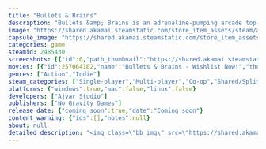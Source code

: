 ```yaml
---
title: "Bullets & Brains"
description: "Bullets &amp; Brains is an adrenaline-pumping arcade top-down 3D shooter set in a post-apocalyptic world overrun by brain-hungry hordes of zombies. Prepare yourself for an intense battle against the never-ending onslaught of the undead."
image: "https://shared.akamai.steamstatic.com/store_item_assets/steam/apps/2485430/header.jpg?t=1732540321"
capsule_image: "https://shared.akamai.steamstatic.com/store_item_assets/steam/apps/2485430/capsule_231x87.jpg?t=1732540321"
categories: game
steamid: 2485430
screenshots: [{"id":0,"path_thumbnail":"https://shared.akamai.steamstatic.com/store_item_assets/steam/apps/2485430/ss_0164ae0eca998e0f672579f379e03baf62f144e0.600x338.jpg?t=1732540321","path_full":"https://shared.akamai.steamstatic.com/store_item_assets/steam/apps/2485430/ss_0164ae0eca998e0f672579f379e03baf62f144e0.1920x1080.jpg?t=1732540321"},{"id":1,"path_thumbnail":"https://shared.akamai.steamstatic.com/store_item_assets/steam/apps/2485430/ss_20b7a1c11624e8e582dd2932b9df2525c49c9fce.600x338.jpg?t=1732540321","path_full":"https://shared.akamai.steamstatic.com/store_item_assets/steam/apps/2485430/ss_20b7a1c11624e8e582dd2932b9df2525c49c9fce.1920x1080.jpg?t=1732540321"},{"id":2,"path_thumbnail":"https://shared.akamai.steamstatic.com/store_item_assets/steam/apps/2485430/ss_99af2705a3d990812e83fb7c7af3f66fe95cc4a8.600x338.jpg?t=1732540321","path_full":"https://shared.akamai.steamstatic.com/store_item_assets/steam/apps/2485430/ss_99af2705a3d990812e83fb7c7af3f66fe95cc4a8.1920x1080.jpg?t=1732540321"},{"id":3,"path_thumbnail":"https://shared.akamai.steamstatic.com/store_item_assets/steam/apps/2485430/ss_2a7b7553fd7b74a9d9494578f16ab9a96b858756.600x338.jpg?t=1732540321","path_full":"https://shared.akamai.steamstatic.com/store_item_assets/steam/apps/2485430/ss_2a7b7553fd7b74a9d9494578f16ab9a96b858756.1920x1080.jpg?t=1732540321"},{"id":4,"path_thumbnail":"https://shared.akamai.steamstatic.com/store_item_assets/steam/apps/2485430/ss_0c9ffff014fe41ae3ee0f1fa6ad235eab72393ad.600x338.jpg?t=1732540321","path_full":"https://shared.akamai.steamstatic.com/store_item_assets/steam/apps/2485430/ss_0c9ffff014fe41ae3ee0f1fa6ad235eab72393ad.1920x1080.jpg?t=1732540321"},{"id":5,"path_thumbnail":"https://shared.akamai.steamstatic.com/store_item_assets/steam/apps/2485430/ss_a975c8b466fc278c8cc3fddf5aa23ddc64fbe9b6.600x338.jpg?t=1732540321","path_full":"https://shared.akamai.steamstatic.com/store_item_assets/steam/apps/2485430/ss_a975c8b466fc278c8cc3fddf5aa23ddc64fbe9b6.1920x1080.jpg?t=1732540321"},{"id":6,"path_thumbnail":"https://shared.akamai.steamstatic.com/store_item_assets/steam/apps/2485430/ss_b49c85717ccee6d68abc695453d86b893ff114ff.600x338.jpg?t=1732540321","path_full":"https://shared.akamai.steamstatic.com/store_item_assets/steam/apps/2485430/ss_b49c85717ccee6d68abc695453d86b893ff114ff.1920x1080.jpg?t=1732540321"},{"id":7,"path_thumbnail":"https://shared.akamai.steamstatic.com/store_item_assets/steam/apps/2485430/ss_c1d3deebb2445e2e165a029b8b1b9acee2a2b3e1.600x338.jpg?t=1732540321","path_full":"https://shared.akamai.steamstatic.com/store_item_assets/steam/apps/2485430/ss_c1d3deebb2445e2e165a029b8b1b9acee2a2b3e1.1920x1080.jpg?t=1732540321"},{"id":8,"path_thumbnail":"https://shared.akamai.steamstatic.com/store_item_assets/steam/apps/2485430/ss_7030ada9c1038315104d24e8907692c158f8c1b8.600x338.jpg?t=1732540321","path_full":"https://shared.akamai.steamstatic.com/store_item_assets/steam/apps/2485430/ss_7030ada9c1038315104d24e8907692c158f8c1b8.1920x1080.jpg?t=1732540321"},{"id":9,"path_thumbnail":"https://shared.akamai.steamstatic.com/store_item_assets/steam/apps/2485430/ss_86a098703b82a6eb140d50f730ddd6bc88f508c7.600x338.jpg?t=1732540321","path_full":"https://shared.akamai.steamstatic.com/store_item_assets/steam/apps/2485430/ss_86a098703b82a6eb140d50f730ddd6bc88f508c7.1920x1080.jpg?t=1732540321"},{"id":10,"path_thumbnail":"https://shared.akamai.steamstatic.com/store_item_assets/steam/apps/2485430/ss_26cd4523e10f50e2a6d24b234557c4b4090840d2.600x338.jpg?t=1732540321","path_full":"https://shared.akamai.steamstatic.com/store_item_assets/steam/apps/2485430/ss_26cd4523e10f50e2a6d24b234557c4b4090840d2.1920x1080.jpg?t=1732540321"},{"id":11,"path_thumbnail":"https://shared.akamai.steamstatic.com/store_item_assets/steam/apps/2485430/ss_a23a3a1c137ca2a541793462c75381693033ddd5.600x338.jpg?t=1732540321","path_full":"https://shared.akamai.steamstatic.com/store_item_assets/steam/apps/2485430/ss_a23a3a1c137ca2a541793462c75381693033ddd5.1920x1080.jpg?t=1732540321"}]
movies: [{"id":257064102,"name":"Bullets & Brains - Wishlist Now!","thumbnail":"https://shared.akamai.steamstatic.com/store_item_assets/steam/apps/257064102/71e9d5939f4ffb6f06b8e9713ee374057b5fe819/movie_600x337.jpg?t=1728645884","webm":{"480":"http://video.akamai.steamstatic.com/store_trailers/257064102/movie480_vp9.webm?t=1728645884","max":"http://video.akamai.steamstatic.com/store_trailers/257064102/movie_max_vp9.webm?t=1728645884"},"mp4":{"480":"http://video.akamai.steamstatic.com/store_trailers/257064102/movie480.mp4?t=1728645884","max":"http://video.akamai.steamstatic.com/store_trailers/257064102/movie_max.mp4?t=1728645884"},"highlight":true}]
genres: ["Action","Indie"]
steam_categories: ["Single-player","Multi-player","Co-op","Shared/Split Screen Co-op","Shared/Split Screen","Steam Achievements","Remote Play Together"]
platforms: {"windows":true,"mac":false,"linux":false}
developers: ["Ajvar Studio"]
publishers: ["No Gravity Games"]
release_date: {"coming_soon":true,"date":"Coming soon"}
content_warning: {"ids":[],"notes":null}
about: null
detailed_description: "<img class=\"bb_img\" src=\"https://shared.akamai.steamstatic.com/store_item_assets/steam/apps/2485430/extras/logonowe.png?t=1732540321\" /><br><br>In <strong>Bullets &amp; Brains</strong>, you'll find yourself immersed in a sprawling post-apocalyptic environment, teeming with engaging atmosphere and danger at every turn. As one of the last survivors, it's up to you to navigate through the desolate streets, abandoned buildings, grimy alleyways, but also forests, sewers and even snowy mountains, fighting off waves of relentless zombies.<br><br><img class=\"bb_img\" src=\"https://shared.akamai.steamstatic.com/store_item_assets/steam/apps/2485430/extras/gif1nowy.gif?t=1732540321\" /><br><br>But fear not, for you possess a powerful advantage. Collect brains and energy and keep on leveling up! These items will boost your character's abilities, enabling you to unleash devastating attacks and turn the tide of battle in your favor.<br><br><img class=\"bb_img\" src=\"https://shared.akamai.steamstatic.com/store_item_assets/steam/apps/2485430/extras/bb__header_different_choices.png?t=1732540321\" /><br>Bullets &amp; Brains offers you the choice of different characters to play as. Each of them has a unique appearance, stats and starting weapon.<br><br><img class=\"bb_img\" src=\"https://shared.akamai.steamstatic.com/store_item_assets/steam/apps/2485430/extras/characters.gif?t=1732540321\" /><br><br><img class=\"bb_img\" src=\"https://shared.akamai.steamstatic.com/store_item_assets/steam/apps/2485430/extras/bb__header_survive.png?t=1732540321\" /><br>Are you afraid of fighting alone? Group up with another survivor and do everything you can to keep each other alive! The more the merrier, right? <strong>Co-op Mode</strong> is all you need to have even more fun while battling against hordes of zombies. <br><br><img class=\"bb_img\" src=\"https://shared.akamai.steamstatic.com/store_item_assets/steam/apps/2485430/extras/gif4.gif?t=1732540321\" /><br><br>The game supports both mouse and keyboard as well as gamepad, allowing you to play the way you like best. Feel the precision as you aim down sights or go for a more dynamic and fast-paced experience.<br><br>The choice is yours, and the outcome depends on your skill and strategy.<br>As you fight your way through the zombie-infested city, rack up scores and strive to earn high ratings.<br><br>Are you ready to face the hordes of brain-hungry zombies in the chaotic post-apocalyptic landscape? Grab your weapons, brace yourself, and embark on the ultimate battle for survival in Bullets &amp; Brains. The fate of humanity rests in your hands.<br><br><img class=\"bb_img\" src=\"https://shared.akamai.steamstatic.com/store_item_assets/steam/apps/2485430/extras/gif3nowy.gif?t=1732540321\" /><br><br><img class=\"bb_img\" src=\"https://shared.akamai.steamstatic.com/store_item_assets/steam/apps/2485430/extras/bb__header_features.png?t=1732540321\" /><br>● Choose between <strong>many distinctive characters</strong>, each with their own starting weapon. <br>● Explore a sprawling <strong>post-apocalyptic environment</strong>, filled with atmospheric locations and hidden secrets.<br>● Engage in intense top-down 3D shooter combat against <strong>never-ending hordes</strong> of brain-hungry zombies.<br>● Group with last survivors to protect each other in mayhem battles - <strong>Bullets <br>and Brains offers a co-op mode</strong>! <br>● Collect brains in order to <strong>level up</strong> and energy that grants <strong>powerful abilities</strong>, allowing you to unleash devastating attacks.<br>● Experience the game with your preferred control scheme, <strong>supporting both mouse and keyboard as well as gamepad</strong>.<br>● <strong>Test your survival skills</strong> against endless waves of undead <br>● Enjoy the <strong>fast-paced action and dynamic gameplay</strong> that keeps you on the edge of your seat.<br>● Unleash your <strong>strategic thinking and skillful aim</strong> to overcome the relentless zombie onslaught.<br>● <strong>Adapt your tactics</strong> <strong>and loadouts</strong> to suit different enemy types and encounter two new challenging foes.<br>● Uncover <strong>hidden collectibles</strong> and unlock <strong>bonus content</strong> as you progress through the game.<br>● Engage in thrilling and satisfying gunplay, with a <strong>wide range of weapons and explosives</strong> at your disposal."
---
```


